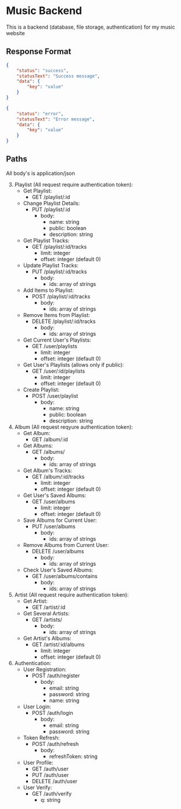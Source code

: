 # Music Backend

This is a backend (database, file storage, authentication) for my music website

## Response Format

```json
{
	"status": "success",
	"statusText": "Success message",
	"data": {
		"key": "value"
	}
}
```

```json
{
	"status": "error",
	"statusText": "Error message",
	"data": {
		"key": "value"
	}
}
```

## Paths

All body's is application/json

3. Playlist (All request require authentication token):
    - Get Playlist:
        - GET /playlist/:id
    - Change Playlist Details:
        - PUT /playlist/:id
            - body:
                - name: string
                - public: boolean
                - description: string
    - Get Playlist Tracks:
        - GET /playlist/:id/tracks
            - limit: integer
            - offset: integer (default 0)
    - Update Playlist Tracks:
        - PUT /playlist/:id/tracks
            - body:
                - ids: array of strings
    - Add Items to Playlist:
        - POST /playlist/:id/tracks
            - body:
                - ids: array of strings
    - Remove Items from Playlist:
        - DELETE /playlist/:id/tracks
            - body:
                - ids: array of strings
    - Get Current User's Playlists:
        - GET /user/playlists
            - limit: integer
            - offset: integer (default 0)
    - Get User's Playlists (allows only if public):
        - GET /user/:id/playlists
            - limit: integer
            - offset: integer (default 0)
    - Create Playlist:
        - POST /user/playlist
            - body:
                - name: string
                - public: boolean
                - description: string
4. Album (All request reqyure authentication token):
    - Get Album:
        - GET /album/:id
    - Get Albums:
        - GET /albums/
            - body:
                - ids: array of strings
    - Get Album's Tracks:
        - GET /album/:id/tracks
            - limit: integer
            - offset: integer (default 0)
    - Get User's Saved Albums:
        - GET /user/albums
            - limit: integer
            - offset: integer (default 0)
    - Save Albums for Current User:
        - PUT /user/albums
            - body:
                - ids: array of strings
    - Remove Albums from Current User:
        - DELETE /user/albums
            - body:
                - ids: array of strings
    - Check User's Saved Albums:
        - GET /user/albums/contains
            - body:
                - ids: array of strings
5. Artist (All request require authentication token):
    - Get Artist:
        - GET /artist/:id
    - Get Several Artists:
        - GET /artists/
            - body:
                - ids: array of strings
    - Get Artist's Albums:
        - GET /artist/:id/albums
            - limit: integer
            - offset: integer (default 0)
6. Authentication:
    - User Registration:
        - POST /auth/register
            - body:
                - email: string
                - password: string
                - name: string
    - User Login:
        - POST /auth/login
            - body:
                - email: string
                - password: string
    - Token Refresh:
        - POST /auth/refresh
            - body:
                - refreshToken: string
    - User Profile:
        - GET /auth/user
        - PUT /auth/user
        - DELETE /auth/user
    - User Verify:
        - GET /auth/verify
            - q: string

